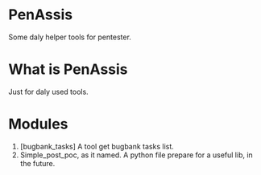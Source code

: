 # PenAssis
Some daly helper tools for pentester.


# What is PenAssis
Just for daly used tools.


# Modules
1. [bugbank_tasks] A tool get bugbank tasks list.
2. Simple_post_poc, as it named. A python file prepare for a useful lib, in the future.